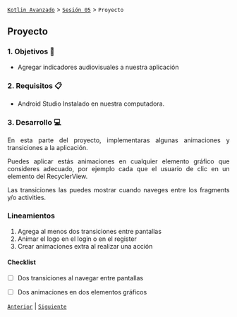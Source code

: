 [`Kotlin Avanzado`](../../Readme.md) > [`Sesión 05`](../Readme.md) > `Proyecto`

## Proyecto

<div style="text-align: justify;">

### 1. Objetivos :dart:

- Agregar indicadores audiovisuales a nuestra aplicación

### 2. Requisitos :clipboard:

- Android Studio Instalado en nuestra computadora.


### 3. Desarrollo :computer:

En esta parte del proyecto, implementaras algunas animaciones y transiciones a la aplicación.

Puedes aplicar estás animaciones en cualquier elemento gráfico que consideres adecuado, por ejemplo cada que el usuario de clic en un elemento del RecyclerView.

Las transiciones las puedes mostrar cuando naveges entre los fragments y/o activities.

### Lineamientos

1. Agrega al menos dos transiciones entre pantallas
2. Animar el logo en el login o en el register
3. Crear animaciones extra al realizar una acción


#### Checklist

- [ ] Dos transiciones al navegar entre pantallas
- [ ] Dos animaciones en dos elementos gráficos


[`Anterior`](../Reto-02) | [`Siguiente`](../../Sesion-06/Readme.md)

</div>
